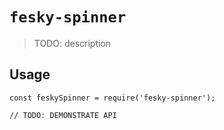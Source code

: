 # `fesky-spinner`

> TODO: description

## Usage

```
const feskySpinner = require('fesky-spinner');

// TODO: DEMONSTRATE API
```
